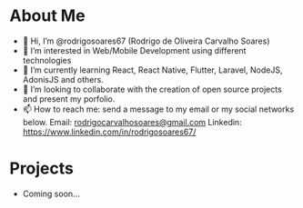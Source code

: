 # About Me

- 👋 Hi, I’m @rodrigosoares67 (Rodrigo de Oliveira Carvalho Soares)
- 👀 I’m interested in Web/Mobile Development using different technologies
- 🌱 I’m currently learning React, React Native, Flutter, Laravel, NodeJS, AdonisJS and others.
- 💞️ I’m looking to collaborate with the creation of open source projects and present my porfolio.
- 📫 How to reach me: send a message to my email or my social networks below.
  Email: rodrigocarvalhosoares@gmail.com
  Linkedin: https://www.linkedin.com/in/rodrigosoares67/
 
# Projects

- Coming soon...

<!---
rodrigosoares67/rodrigosoares67 is a ✨ special ✨ repository because its `README.md` (this file) appears on your GitHub profile.
You can click the Preview link to take a look at your changes.
--->
